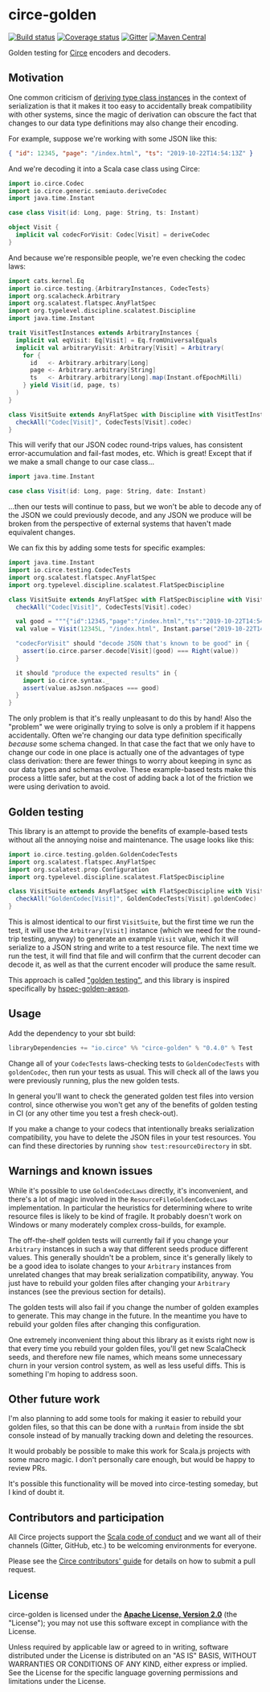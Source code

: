 # circe-golden

[![Build status](https://img.shields.io/github/workflow/status/circe/circe-golden/Continuous%20Integration.svg)](https://github.com/circe/circe-golden/actions)
[![Coverage status](https://img.shields.io/codecov/c/github/circe/circe-golden/master.svg)](https://codecov.io/github/circe/circe-golden)
[![Gitter](https://img.shields.io/badge/gitter-join%20chat-green.svg)](https://gitter.im/circe/circe)
[![Maven Central](https://img.shields.io/maven-central/v/io.circe/circe-golden_2.12.svg)](https://maven-badges.herokuapp.com/maven-central/io.circe/circe-golden_2.12)

Golden testing for [Circe](http://circe.io) encoders and decoders.

## Motivation

One common criticism of [deriving type class instances][derivation] in the context of serialization is that it
makes it too easy to accidentally break compatibility with other systems, since the magic of
derivation can obscure the fact that changes to our data type definitions may also change their
encoding.

For example, suppose we're working with some JSON like this:

```json
{ "id": 12345, "page": "/index.html", "ts": "2019-10-22T14:54:13Z" }
```
And we're decoding it into a Scala case class using Circe:

```scala
import io.circe.Codec
import io.circe.generic.semiauto.deriveCodec
import java.time.Instant

case class Visit(id: Long, page: String, ts: Instant)

object Visit {
  implicit val codecForVisit: Codec[Visit] = deriveCodec
}
```

And because we're responsible people, we're even checking the codec laws:

```scala
import cats.kernel.Eq
import io.circe.testing.{ArbitraryInstances, CodecTests}
import org.scalacheck.Arbitrary
import org.scalatest.flatspec.AnyFlatSpec
import org.typelevel.discipline.scalatest.Discipline
import java.time.Instant

trait VisitTestInstances extends ArbitraryInstances {
  implicit val eqVisit: Eq[Visit] = Eq.fromUniversalEquals
  implicit val arbitraryVisit: Arbitrary[Visit] = Arbitrary(
    for {
      id   <- Arbitrary.arbitrary[Long]
      page <- Arbitrary.arbitrary[String]
      ts   <- Arbitrary.arbitrary[Long].map(Instant.ofEpochMilli)
    } yield Visit(id, page, ts)
  )
}

class VisitSuite extends AnyFlatSpec with Discipline with VisitTestInstances {
  checkAll("Codec[Visit]", CodecTests[Visit].codec)
}
```

This will verify that our JSON codec round-trips values, has consistent error-accumulation and
fail-fast modes, etc. Which is great! Except that if we make a small change to our case class…

```scala
import java.time.Instant

case class Visit(id: Long, page: String, date: Instant)
```

…then our tests will continue to pass, but we won't be able to decode any of the JSON we could previously
decode, and any JSON we produce will be broken from the perspective of external systems that haven't
made equivalent changes.

We can fix this by adding some tests for specific examples:

```scala
import java.time.Instant
import io.circe.testing.CodecTests
import org.scalatest.flatspec.AnyFlatSpec
import org.typelevel.discipline.scalatest.FlatSpecDiscipline

class VisitSuite extends AnyFlatSpec with FlatSpecDiscipline with VisitTestInstances {
  checkAll("Codec[Visit]", CodecTests[Visit].codec)

  val good = """{"id":12345,"page":"/index.html","ts":"2019-10-22T14:54:13Z"}"""
  val value = Visit(12345L, "/index.html", Instant.parse("2019-10-22T14:54:13Z"))

  "codecForVisit" should "decode JSON that's known to be good" in {
    assert(io.circe.parser.decode[Visit](good) === Right(value))
  }

  it should "produce the expected results" in {
    import io.circe.syntax._
    assert(value.asJson.noSpaces === good)
  }
}
```

The only problem is that it's really unpleasant to do this by hand! Also the "problem" we were
originally trying to solve is only a problem if it happens accidentally. Often we're changing our
data type definition specifically _because_ some schema changed. In that case the fact that we only
have to change our code in one place is actually one of the advantages of type class derivation:
there are fewer things to worry about keeping in sync as our data types and schemas evolve. These
example-based tests make this process a little safer, but at the cost of adding back a lot of the
friction we were using derivation to avoid.

## Golden testing

This library is an attempt to provide the benefits of example-based tests without all the annoying
noise and maintenance. The usage looks like this:

```scala
import io.circe.testing.golden.GoldenCodecTests
import org.scalatest.flatspec.AnyFlatSpec
import org.scalatest.prop.Configuration
import org.typelevel.discipline.scalatest.FlatSpecDiscipline

class VisitSuite extends AnyFlatSpec with FlatSpecDiscipline with VisitTestInstances with Configuration {
  checkAll("GoldenCodec[Visit]", GoldenCodecTests[Visit].goldenCodec)
}
```

This is almost identical to our first `VisitSuite`, but the first time we run the test, it will use
the `Arbitrary[Visit]` instance (which we need for the round-trip testing, anyway) to generate an
example `Visit` value, which it will serialize to a JSON string and write to a test resource file.
The next time we run the test, it will find that file and will confirm that the current decoder can
decode it, as well as that the current encoder will produce the same result.

This approach is called ["golden testing"][golden-testing], and this library is inspired specifically
by [hspec-golden-aeson][golden-aeson].

## Usage

Add the dependency to your sbt build:

```scala
libraryDependencies += "io.circe" %% "circe-golden" % "0.4.0" % Test
```

Change all of your `CodecTests` laws-checking tests to `GoldenCodecTests` with `goldenCodec`,
then run your tests as usual. This will check all of the laws you were previously running, plus the
new golden tests.

In general you'll want to check the generated golden test files into version control, since
otherwise you won't get any of the benefits of golden testing in CI (or any other time you test a
fresh check-out).

If you make a change to your codecs that intentionally breaks serialization compatibility, you have
to delete the JSON files in your test resources. You can find these directories by running
`show test:resourceDirectory` in sbt.

## Warnings and known issues

While it's possible to use `GoldenCodecLaws` directly, it's inconvenient, and there's a lot of magic
involved in the `ResourceFileGoldenCodecLaws` implementation. In particular the heuristics for
determining where to write resource files is likely to be kind of fragile. It probably doesn't work
on Windows or many moderately complex cross-builds, for example.

The off-the-shelf golden tests will currently fail if you change your `Arbitrary` instances in such
a way that different seeds produce different values. This generally shouldn't be a problem, since
it's generally likely to be a good idea to isolate changes to your `Arbitrary` instances from
unrelated changes that may break serialization compatibility, anyway. You just have to rebuild your
golden files after changing your `Arbitrary` instances (see the previous section for details).

The golden tests will also fail if you change the number of golden examples to generate. This may
change in the future. In the meantime you have to rebuild your golden files after changing this
configuration.

One extremely inconvenient thing about this library as it exists right now is that every time you
rebuild your golden files, you'll get new ScalaCheck seeds, and therefore new file names, which
means some unnecessary churn in your version control system, as well as less useful diffs. This is
something I'm hoping to address soon.

## Other future work

I'm also planning to add some tools for making it easier to rebuild your golden files, so that this
can be done with a `runMain` from inside the sbt console instead of by manually tracking down and
deleting the resources.

It would probably be possible to make this work for Scala.js projects with some macro magic. I
don't personally care enough, but would be happy to review PRs.

It's possible this functionality will be moved into circe-testing someday, but I kind of doubt it.

## Contributors and participation

All Circe projects support the [Scala code of conduct][code-of-conduct] and we want
all of their channels (Gitter, GitHub, etc.) to be welcoming environments for everyone.

Please see the [Circe contributors' guide][contributing] for details on how to submit a pull
request.

## License

circe-golden is licensed under the **[Apache License, Version 2.0][apache]**
(the "License"); you may not use this software except in compliance with the
License.

Unless required by applicable law or agreed to in writing, software
distributed under the License is distributed on an "AS IS" BASIS,
WITHOUT WARRANTIES OR CONDITIONS OF ANY KIND, either express or implied.
See the License for the specific language governing permissions and
limitations under the License.

[golden-aeson]: http://hackage.haskell.org/package/hspec-golden-aeson-0.7.0.0/docs/Test-Aeson-GenericSpecs.html
[apache]: http://www.apache.org/licenses/LICENSE-2.0
[circe]: https://github.com/circe/circe
[code-of-conduct]: https://www.scala-lang.org/conduct/
[contributing]: https://circe.github.io/circe/contributing.html
[derivation]: https://meta.plasm.us/posts/2015/11/08/type-classes-and-generic-derivation/
[golden-testing]: https://ro-che.info/articles/2017-12-04-golden-tests
[sbt-crossproject-74]: https://github.com/portable-scala/sbt-crossproject/issues/74
